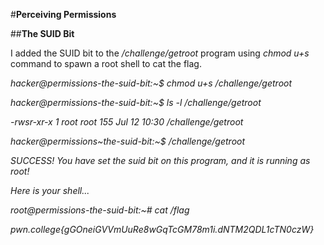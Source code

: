 #**Perceiving Permissions**

##**The SUID Bit**

I added the SUID bit to the _/challenge/getroot_ program using _chmod u+s_ command to spawn a root shell to cat the flag.

_hacker@permissions-the-suid-bit:~$ chmod u+s /challenge/getroot_

_hacker@permissions-the-suid-bit:~$ ls -l /challenge/getroot_

_\-rwsr-xr-x 1 root root 155 Jul 12 10:30 /challenge/getroot_

_hacker@permissions~the-suid-bit:~$ /challenge/getroot_

_SUCCESS! You have set the suid bit on this program, and it is running as root!_

_Here is your shell..._

_root@permissions-the-suid-bit:~# cat /flag_

_pwn.college{gGOneiGVVmUuRe8wGqTcGM78m1i.dNTM2QDL1cTN0czW}_
